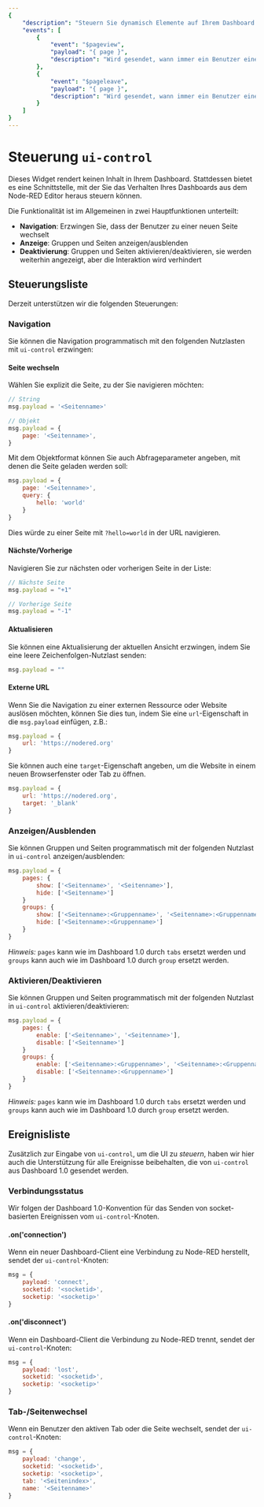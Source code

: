 ```yaml
---
{
    "description": "Steuern Sie dynamisch Elemente auf Ihrem Dashboard durch ui-control für Node-RED Dashboard 2.0.",
    "events": [
        {
            "event": "$pageview",
            "payload": "{ page }",
            "description": "Wird gesendet, wann immer ein Benutzer eine bestimmte Seite im Dashboard <i>ansieht</i>"
        },
        {
            "event": "$pageleave",
            "payload": "{ page }",
            "description": "Wird gesendet, wann immer ein Benutzer eine bestimmte Seite im Dashboard <i>verlässt</i>"
        }
    ]
}
---
```


<script setup>
    import EventsList from '../../../components/EventsList.vue'
    import AddedIn from '../../../components/AddedIn.vue'
</script>

# Steuerung `ui-control` <AddedIn version="0.9.0" />

Dieses Widget rendert keinen Inhalt in Ihrem Dashboard. Stattdessen bietet es eine Schnittstelle, mit der Sie das Verhalten Ihres Dashboards aus dem Node-RED Editor heraus steuern können.

Die Funktionalität ist im Allgemeinen in zwei Hauptfunktionen unterteilt:

- **Navigation**: Erzwingen Sie, dass der Benutzer zu einer neuen Seite wechselt
- **Anzeige**: Gruppen und Seiten anzeigen/ausblenden
- **Deaktivierung**: Gruppen und Seiten aktivieren/deaktivieren, sie werden weiterhin angezeigt, aber die Interaktion wird verhindert

## Steuerungsliste

Derzeit unterstützen wir die folgenden Steuerungen:

### Navigation

Sie können die Navigation programmatisch mit den folgenden Nutzlasten mit `ui-control` erzwingen:

#### Seite wechseln

Wählen Sie explizit die Seite, zu der Sie navigieren möchten:

```js
// String
msg.payload = '<Seitenname>'

// Objekt
msg.payload = {
    page: '<Seitenname>',
}
```

Mit dem Objektformat können Sie auch Abfrageparameter angeben, mit denen die Seite geladen werden soll:

```js
msg.payload = {
    page: '<Seitenname>',
    query: {
        hello: 'world'
    }
}
```

Dies würde zu einer Seite mit `?hello=world` in der URL navigieren.

#### Nächste/Vorherige

Navigieren Sie zur nächsten oder vorherigen Seite in der Liste:

```js
// Nächste Seite
msg.payload = "+1"

// Vorherige Seite
msg.payload = "-1"
```

#### Aktualisieren

Sie können eine Aktualisierung der aktuellen Ansicht erzwingen, indem Sie eine leere Zeichenfolgen-Nutzlast senden:

```js
msg.payload = ""
```

#### Externe URL

Wenn Sie die Navigation zu einer externen Ressource oder Website auslösen möchten, können Sie dies tun, indem Sie eine `url`-Eigenschaft in die `msg.payload` einfügen, z.B.:

```js
msg.payload = {
    url: 'https://nodered.org'
}
```

 Sie können auch eine `target`-Eigenschaft angeben, um die Website in einem neuen Browserfenster oder Tab zu öffnen.
 
```js
msg.payload = {
    url: 'https://nodered.org',
    target: '_blank'
}
```

### Anzeigen/Ausblenden

Sie können Gruppen und Seiten programmatisch mit der folgenden Nutzlast in `ui-control` anzeigen/ausblenden:

```js
msg.payload = {
    pages: {
        show: ['<Seitenname>', '<Seitenname>'],
        hide: ['<Seitenname>']
    }
    groups: {
        show: ['<Seitenname>:<Gruppenname>', '<Seitenname>:<Gruppenname>'],
        hide: ['<Seitenname>:<Gruppenname>']
    }
}
```

_Hinweis:_ `pages` kann wie im Dashboard 1.0 durch `tabs` ersetzt werden und `groups` kann auch wie im Dashboard 1.0 durch `group` ersetzt werden.

### Aktivieren/Deaktivieren

Sie können Gruppen und Seiten programmatisch mit der folgenden Nutzlast in `ui-control` aktivieren/deaktivieren:

```js
msg.payload = {
    pages: {
        enable: ['<Seitenname>', '<Seitenname>'],
        disable: ['<Seitenname>']
    }
    groups: {
        enable: ['<Seitenname>:<Gruppenname>', '<Seitenname>:<Gruppenname>'],
        disable: ['<Seitenname>:<Gruppenname>']
    }
}
```

_Hinweis:_ `pages` kann wie im Dashboard 1.0 durch `tabs` ersetzt werden und `groups` kann auch wie im Dashboard 1.0 durch `group` ersetzt werden.

## Ereignisliste

Zusätzlich zur Eingabe von `ui-control`, um die UI zu _steuern_, haben wir hier auch die Unterstützung für alle Ereignisse beibehalten, die von `ui-control` aus Dashboard 1.0 gesendet werden.

### Verbindungsstatus

Wir folgen der Dashboard 1.0-Konvention für das Senden von socket-basierten Ereignissen vom `ui-control`-Knoten.

#### .on('connection')

Wenn ein neuer Dashboard-Client eine Verbindung zu Node-RED herstellt, sendet der `ui-control`-Knoten:

```js
msg = {
    payload: 'connect',
    socketid: '<socketid>',
    socketip: '<socketip>'
}
```

#### .on('disconnect')

Wenn ein Dashboard-Client die Verbindung zu Node-RED trennt, sendet der `ui-control`-Knoten:

```js
msg = {
    payload: 'lost',
    socketid: '<socketid>',
    socketip: '<socketip>'
}
```

### Tab-/Seitenwechsel

Wenn ein Benutzer den aktiven Tab oder die Seite wechselt, sendet der `ui-control`-Knoten:

```js
msg = {
    payload: 'change',
    socketid: '<socketid>',
    socketip: '<socketip>',
    tab: '<Seitenindex>',
    name: '<Seitenname>'
}
```